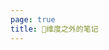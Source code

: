 ```yaml
---
page: true
title: 🧬维度之外的笔记
---
```


<script setup>
import Home from '/@theme/components/Home.vue'
</script>

<Home />
